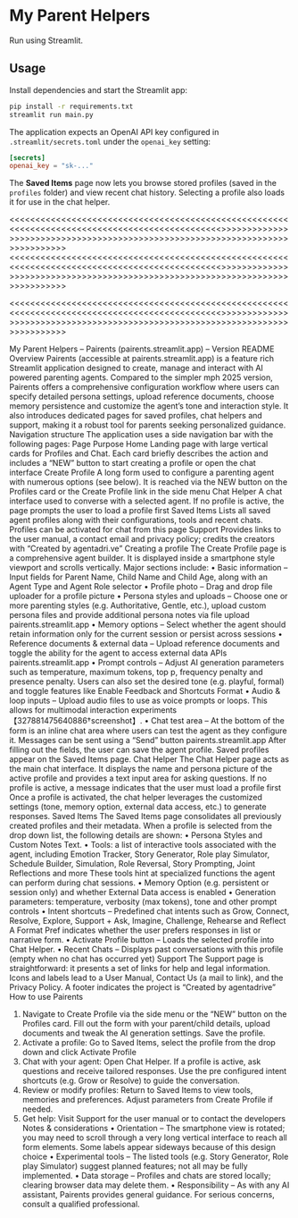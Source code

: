 # My Parent Helpers

Run using Streamlit.

## Usage

Install dependencies and start the Streamlit app:

```bash
pip install -r requirements.txt
streamlit run main.py
```

The application expects an OpenAI API key configured in
`.streamlit/secrets.toml` under the `openai_key` setting:

```toml
[secrets]
openai_key = "sk-..."
```

The **Saved Items** page now lets you browse stored profiles (saved in the `profiles` folder) and view recent chat history. Selecting a profile also loads it for use in the chat helper.


<<<<<<<<<<<<<<<<<<<<<<<<<<<<<<<<<<<<<<<<<<<<<<<<<<<<<<<<<<<<<<<<<<<<<<<<<<<<<<<<<<<<<<<<<<<<<<<>>>>>>>>>>>>>>>>>>>>>>>>>>>>>>>>>>>>>>>>>>>>>>>>>>>>>>>>>>>>>>>>>>>>>>>>>>>>>>
<<<<<<<<<<<<<<<<<<<<<<<<<<<<<<<<<<<<<<<<<<<<<<<<<<<<<<<<<<<<<<<<<<<<<<<<<<<<<<<<<<<<<<<<<<<<<<<>>>>>>>>>>>>>>>>>>>>>>>>>>>>>>>>>>>>>>>>>>>>>>>>>>>>>>>>>>>>>>>>>>>>>>>>>>>>>>

<<<<<<<<<<<<<<<<<<<<<<<<<<<<<<<<<<<<<<<<<<<<<<<<<<<<<<<<<<<<<<<<<<<<<<<<<<<<<<<<<<<<<<<<<<<<<<<>>>>>>>>>>>>>>>>>>>>>>>>>>>>>>>>>>>>>>>>>>>>>>>>>>>>>>>>>>>>>>>>>>>>>>>>>>>>>>

My Parent Helpers – Pairents (pairents.streamlit.app) – Version README
Overview
Pairents (accessible at pairents.streamlit.app) is a feature rich Streamlit application designed to create, manage and interact with AI powered parenting agents. Compared to the simpler mph 2025 version, Pairents offers a comprehensive configuration workflow where users can specify detailed persona settings, upload reference documents, choose memory persistence and customize the agent’s tone and interaction style. It also introduces dedicated pages for saved profiles, chat helpers and support, making it a robust tool for parents seeking personalized guidance.
Navigation structure
The application uses a side navigation bar with the following pages:
Page	Purpose
Home	Landing page with large vertical cards for Profiles and Chat. Each card briefly describes the action and includes a “NEW” button to start creating a profile or open the chat interface 
Create Profile	A long form used to configure a parenting agent with numerous options (see below). It is reached via the NEW button on the Profiles card or the Create Profile link in the side menu 
Chat Helper	A chat interface used to converse with a selected agent. If no profile is active, the page prompts the user to load a profile first 
Saved Items	Lists all saved agent profiles along with their configurations, tools and recent chats. Profiles can be activated for chat from this page 
Support	Provides links to the user manual, a contact email and privacy policy; credits the creators with “Created by agentadri.ve” 
Creating a profile
The Create Profile page is a comprehensive agent builder. It is displayed inside a smartphone style viewport and scrolls vertically. Major sections include:
•	Basic information – Input fields for Parent Name, Child Name and Child Age, along with an Agent Type and Agent Role selector 
•	Profile photo – Drag and drop file uploader for a profile picture 
•	Persona styles and uploads – Choose one or more parenting styles (e.g. Authoritative, Gentle, etc.), upload custom persona files and provide additional persona notes via file upload pairents.streamlit.app 
•	Memory options – Select whether the agent should retain information only for the current session or persist across sessions 
•	Reference documents & external data – Upload reference documents and toggle the ability for the agent to access external data APIs pairents.streamlit.app 
•	Prompt controls – Adjust AI generation parameters such as temperature, maximum tokens, top p, frequency penalty and presence penalty. Users can also set the desired tone (e.g. playful, formal) and toggle features like Enable Feedback and Shortcuts Format 
•	Audio & loop inputs – Upload audio files to use as voice prompts or loops. This allows for multimodal interaction experiments【327881475640886†screenshot】.
•	Chat test area – At the bottom of the form is an inline chat area where users can test the agent as they configure it. Messages can be sent using a “Send” button pairents.streamlit.app 
After filling out the fields, the user can save the agent profile. Saved profiles appear on the Saved Items page.
Chat Helper
The Chat Helper page acts as the main chat interface. It displays the name and persona picture of the active profile and provides a text input area for asking questions. If no profile is active, a message indicates that the user must load a profile first  Once a profile is activated, the chat helper leverages the customized settings (tone, memory option, external data access, etc.) to generate responses.
Saved Items
The Saved Items page consolidates all previously created profiles and their metadata. When a profile is selected from the drop down list, the following details are shown:
•	Persona Styles and Custom Notes Text.
•	Tools: a list of interactive tools associated with the agent, including Emotion Tracker, Story Generator, Role play Simulator, Schedule Builder, Simulation, Role Reversal, Story Prompting, Joint Reflections and more  These tools hint at specialized functions the agent can perform during chat sessions.
•	Memory Option (e.g. persistent or session only) and whether External Data access is enabled 
•	Generation parameters: temperature, verbosity (max tokens), tone and other prompt controls 
•	Intent shortcuts – Predefined chat intents such as Grow, Connect, Resolve, Explore, Support + Ask, Imagine, Challenge, Rehearse and Reflect  A Format Pref indicates whether the user prefers responses in list or narrative form.
•	Activate Profile button – Loads the selected profile into Chat Helper.
•	Recent Chats – Displays past conversations with this profile (empty when no chat has occurred yet) 
Support
The Support page is straightforward: it presents a set of links for help and legal information. Icons and labels lead to a User Manual, Contact Us (a mail to link), and the Privacy Policy. A footer indicates the project is “Created by agentadrive” 
How to use Pairents
1.	Navigate to Create Profile via the side menu or the “NEW” button on the Profiles card. Fill out the form with your parent/child details, upload documents and tweak the AI generation settings. Save the profile.
2.	Activate a profile: Go to Saved Items, select the profile from the drop down and click Activate Profile 
3.	Chat with your agent: Open Chat Helper. If a profile is active, ask questions and receive tailored responses. Use the pre configured intent shortcuts (e.g. Grow or Resolve) to guide the conversation.
4.	Review or modify profiles: Return to Saved Items to view tools, memories and preferences. Adjust parameters from Create Profile if needed.
5.	Get help: Visit Support for the user manual or to contact the developers 
Notes & considerations
•	Orientation – The smartphone view is rotated; you may need to scroll through a very long vertical interface to reach all form elements. Some labels appear sideways because of this design choice 
•	Experimental tools – The listed tools (e.g. Story Generator, Role play Simulator) suggest planned features; not all may be fully implemented.
•	Data storage – Profiles and chats are stored locally; clearing browser data may delete them.
•	Responsibility – As with any AI assistant, Pairents provides general guidance. For serious concerns, consult a qualified professional.

